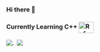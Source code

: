 ### Hi there 👋

### Currently Learning C++ <img align="center" alt="Rafa-CPP" height="30" width="40" src="https://raw.githubusercontent.com/jmnote/z-icons/master/svg/cpp.svg">

<a href="https://github.com/tacklergamers/tacklergamers">
  <img align="center" src="https://github-readme-stats.vercel.app/api?username=tacklergamers&theme=onedark&layout=compact"/>
</a>
&nbsp;
<a href="https://github.com/tacklergamers/tacklergamers">
    <img align="center" src="https://github-readme-stats.vercel.app/api/top-langs/?username=tacklergamers&theme=onedark&layout=default"/>
</a>


<!--
**TacklerGamers/TacklerGamers** is a ✨ _special_ ✨ repository because its `README.md` (this file) appears on your GitHub profile.

Here are some ideas to get you started:

- 🔭 I’m currently working on ...
- 🌱 I’m currently learning ...
- 👯 I’m looking to collaborate on ...
- 🤔 I’m looking for help with ...
- 💬 Ask me about ...
- 📫 How to reach me: ...
- 😄 Pronouns: ...
- ⚡ Fun fact: ...
-->
